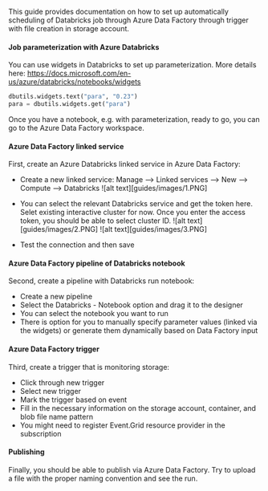 This guide provides documentation on how to set up automatically scheduling of Databricks job through Azure Data Factory through trigger with file creation in storage account.

#### Job parameterization with Azure Databricks

You can use widgets in Databricks to set up parameterization. More details here: https://docs.microsoft.com/en-us/azure/databricks/notebooks/widgets

```python
dbutils.widgets.text("para", "0.23")
para = dbutils.widgets.get("para")
```

Once you have a notebook, e.g. with parameterization, ready to go, you can go to the Azure Data Factory workspace.

#### Azure Data Factory linked service

First, create an Azure Databricks linked service in Azure Data Factory:

* Create a new linked service: Manage --> Linked services --> New --> Compute --> Databricks
![alt text][guides/images/1.PNG]

* You can select the relevant Databricks service and get the token here. Selet existing interactive cluster for now. Once you enter the access token, you should be able to select cluster ID.
![alt text][guides/images/2.PNG]
![alt text][guides/images/3.PNG]

* Test the connection and then save

#### Azure Data Factory pipeline of Databricks notebook

Second, create a pipeline with Databricks run notebook:

* Create a new pipeline
* Select the Databricks - Notebook option and drag it to the designer
* You can select the notebook you want to run
* There is option for you to manually specify parameter values (linked via the widgets) or generate them dynamically based on Data Factory input

#### Azure Data Factory trigger

Third, create a trigger that is monitoring storage:

* Click through new trigger
* Select new trigger
* Mark the trigger based on event
* Fill in the necessary information on the storage account, container, and blob file name pattern
* You might need to register Event.Grid resource provider in the subscription

#### Publishing

Finally, you should be able to publish via Azure Data Factory. Try to upload a file with the proper naming convention and see the run.



